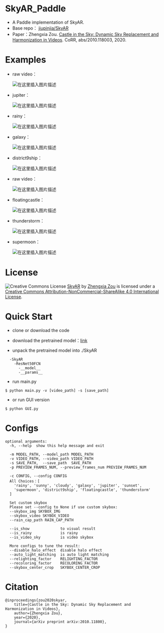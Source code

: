 # SkyAR_Paddle
* A Paddle implementation of SkyAR.
* Base repo： [jiupinjia/SkyAR](https://github.com/jiupinjia/SkyAR)
* Paper：Zhengxia Zou. [Castle in the Sky: Dynamic Sky Replacement and Harmonization in Videos](https://arxiv.org/abs/2010.11800). CoRR, abs/2010.118003, 2020.
# Examples
* raw video：

	![在这里插入图片描述](https://img-blog.csdnimg.cn/20210126142046572.gif)

* jupiter：

	![在这里插入图片描述](https://img-blog.csdnimg.cn/20210125211435619.gif)
* rainy：

	![在这里插入图片描述](https://img-blog.csdnimg.cn/2021012521152492.gif)
* galaxy：

	![在这里插入图片描述](https://img-blog.csdnimg.cn/20210125211523491.gif)
* district9ship：

	![在这里插入图片描述](https://img-blog.csdnimg.cn/20210125211520955.gif)
* raw video：

	![在这里插入图片描述](https://img-blog.csdnimg.cn/20210126142038716.gif)
* floatingcastle：

	![在这里插入图片描述](https://img-blog.csdnimg.cn/20210125211514997.gif)
* thunderstorm：

	![在这里插入图片描述](https://img-blog.csdnimg.cn/20210125211433591.gif)
* supermoon：

	![在这里插入图片描述](https://img-blog.csdnimg.cn/20210125211417524.gif)

# License
![Creative Commons License](https://camo.githubusercontent.com/f05d4039b67688cfdf339d2a445ad686a60551f9891734c418f7096184de5fac/68747470733a2f2f692e6372656174697665636f6d6d6f6e732e6f72672f6c2f62792d6e632d73612f342e302f38387833312e706e67) [SkyAR](https://github.com/jiupinjia/SkyAR) by [Zhengxia Zou](http://www-personal.umich.edu/~zzhengxi/) is licensed under a [Creative Commons Attribution-NonCommercial-ShareAlike 4.0 International License](http://creativecommons.org/licenses/by-nc-sa/4.0/).

# Quick Start
* clone or download the code

* download the pretrained model：[link](https://bj.bcebos.com/v1/ai-studio-online/232021343ede409f92d512707c04d870f8b267035e86412084cf838f83afc6cb?responseContentDisposition=attachment%3B%20filename%3DResNet50FCN.zip&authorization=bce-auth-v1%2F0ef6765c1e494918bc0d4c3ca3e5c6d1%2F2021-01-25T08%3A44%3A17Z%2F-1%2F%2F7afd50b9b0d15e6eec3cac9ca3c213d33695474539b9fdc6cfe8d1a8d8525909)

* unpack the pretrained model into ./SkyAR
```
  -SkyAR  
    -ResNet50FCN  
      -__model__  
      -__params__  
```
* run main.py
```shell
$ python main.py -v [video_path] -s [save_path]
```
* or run GUI version
```shell
$ python GUI.py
```
# Configs
```
optional arguments:
  -h, --help  show this help message and exit

  -m MODEL_PATH, --model_path MODEL_PATH
  -v VIDEO_PATH, --video_path VIDEO_PATH
  -s SAVE_PATH,  --save_path  SAVE_PATH
  -p PREVIEW_FRAMES_NUM, --preview_frames_num PREVIEW_FRAMES_NUM

  -c CONFIG, --config CONFIG
  All Choices：[
    'rainy', 'sunny', 'cloudy', 'galaxy', 'jupiter', 'sunset', 
    'supermoon', 'district9ship', 'floatingcastle', 'thunderstorm'
  ]

  Set custom skybox
  Please set --config to None if use custom skybox:
  --skybox_img SKYBOX_IMG
  --skybox_video SKYBOX_VIDEO
  --rain_cap_path RAIN_CAP_PATH

  --is_show              to visual result 
  --is_rainy             is rainy
  --is_video_sky         is video skybox

  More configs to tune the result:
  --disable_halo_effect  disable halo effect
  --auto_light_matching  is auto light matching
  --relighting_factor    RELIGHTING_FACTOR
  --recoloring_factor    RECOLORING_FACTOR
  --skybox_center_crop   SKYBOX_CENTER_CROP
```

# Citation
```
@inproceedings{zou2020skyar,
    title={Castle in the Sky: Dynamic Sky Replacement and Harmonization in Videos},
    author={Zhengxia Zou},
    year={2020},
    journal={arXiv preprint arXiv:2010.11800},
}
```
